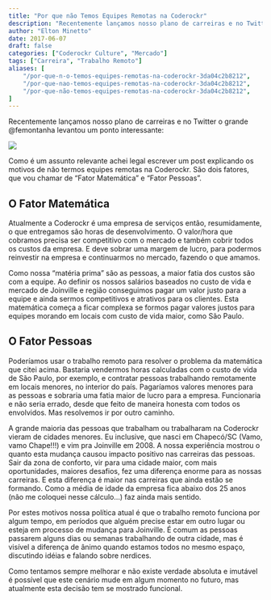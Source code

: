 ```yaml
---
title: "Por que não Temos Equipes Remotas na Coderockr"
description: "Recentemente lançamos nosso plano de carreiras e no Twitter o grande @femontanha levantou um ponto interessante..."
author: "Elton Minetto"
date: 2017-06-07
draft: false
categories: ["Coderockr Culture", "Mercado"]
tags: ["Carreira", "Trabalho Remoto"]
aliases: [
    "/por-que-n-o-temos-equipes-remotas-na-coderockr-3da04c2b8212",
    "/por-que-nao-temos-equipes-remotas-na-coderockr-3da04c2b8212",
    "/por-que-não-temos-equipes-remotas-na-coderockr-3da04c2b8212",
]
---
```


Recentemente lançamos nosso plano de carreiras e no Twitter o grande @femontanha levantou um ponto interessante:

![](https://cdn-images-1.medium.com/max/2000/1*FaK3vU5VeXkrS6HHxACzPA.png)

Como é um assunto relevante achei legal escrever um post explicando os motivos de não termos equipes remotas na Coderockr. São dois fatores, que vou chamar de “Fator Matemática” e “Fator Pessoas”.

## O Fator Matemática

Atualmente a Coderockr é uma empresa de serviços então, resumidamente, o que entregamos são horas de desenvolvimento. O valor/hora que cobramos precisa ser competitivo com o mercado e também cobrir todos os custos da empresa. E deve sobrar uma margem de lucro, para podermos reinvestir na empresa e continuarmos no mercado, fazendo o que amamos.

Como nossa “matéria prima” são as pessoas, a maior fatia dos custos são com a equipe. Ao definir os nossos salários baseados no custo de vida e mercado de Joinville e região conseguimos pagar um valor justo para a equipe e ainda sermos competitivos e atrativos para os clientes. Esta matemática começa a ficar complexa se formos pagar valores justos para equipes morando em locais com custo de vida maior, como São Paulo.

## O Fator Pessoas

Poderíamos usar o trabalho remoto para resolver o problema da matemática que citei acima. Bastaria vendermos horas calculadas com o custo de vida de São Paulo, por exemplo, e contratar pessoas trabalhando remotamente em locais menores, no interior do país. Pagaríamos valores menores para as pessoas e sobraria uma fatia maior de lucro para a empresa. Funcionaria e não seria errado, desde que feito de maneira honesta com todos os envolvidos. Mas resolvemos ir por outro caminho.

A grande maioria das pessoas que trabalham ou trabalharam na Coderockr vieram de cidades menores. Eu inclusive, que nasci em Chapecó/SC (Vamo, vamo Chape!!!) e vim pra Joinville em 2008. A nossa experiência mostrou o quanto esta mudança causou impacto positivo nas carreiras das pessoas. Sair da zona de conforto, vir para uma cidade maior, com mais oportunidades, maiores desafios, fez uma diferença enorme para as nossas carreiras. E esta diferença é maior nas carreiras que ainda estão se formando. Como a média de idade da empresa fica abaixo dos 25 anos (não me coloquei nesse cálculo…) faz ainda mais sentido.

Por estes motivos nossa política atual é que o trabalho remoto funciona por algum tempo, em períodos que alguém precise estar em outro lugar ou esteja em processo de mudança para Joinville. É comum as pessoas passarem alguns dias ou semanas trabalhando de outra cidade, mas é visível a diferença de ânimo quando estamos todos no mesmo espaço, discutindo idéias e falando sobre nerdices.

Como tentamos sempre melhorar e não existe verdade absoluta e imutável é possível que este cenário mude em algum momento no futuro, mas atualmente esta decisão tem se mostrado funcional.
